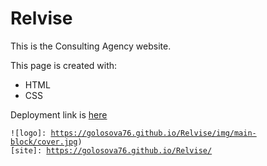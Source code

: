 # Relvise
This is the Consulting Agency website.

This page is created with:
- HTML
- CSS

Deployment link is [here](https://golosova76.github.io/Relvise/)

<code>![logo]: https://golosova76.github.io/Relvise/img/main-block/cover.jpg)
[site]: https://golosova76.github.io/Relvise/
</code>
